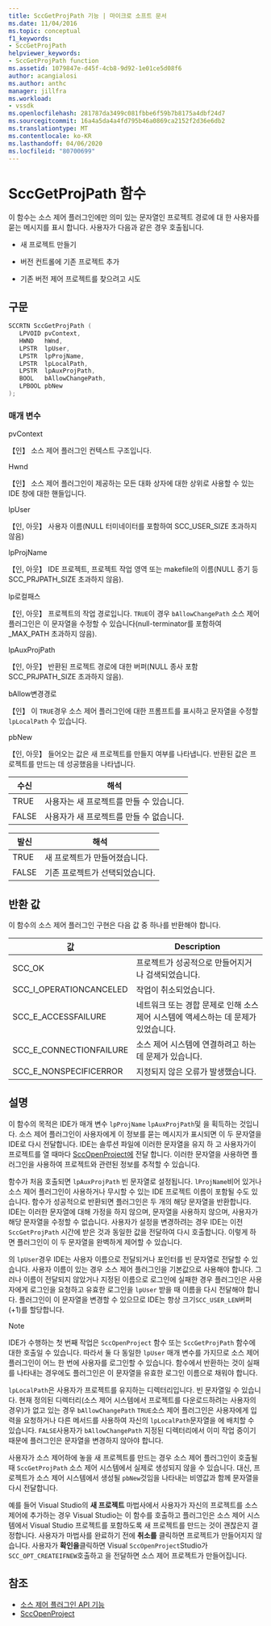```yaml
---
title: SccGetProjPath 기능 | 마이크로 소프트 문서
ms.date: 11/04/2016
ms.topic: conceptual
f1_keywords:
- SccGetProjPath
helpviewer_keywords:
- SccGetProjPath function
ms.assetid: 1079847e-d45f-4cb8-9d92-1e01ce5d08f6
author: acangialosi
ms.author: anthc
manager: jillfra
ms.workload:
- vssdk
ms.openlocfilehash: 281787da3499c081fbbe6f59b7b8175a4dbf24d7
ms.sourcegitcommit: 16a4a5da4a4fd795b46a0869ca2152f2d36e6db2
ms.translationtype: MT
ms.contentlocale: ko-KR
ms.lasthandoff: 04/06/2020
ms.locfileid: "80700699"
---
```

# <a name="sccgetprojpath-function"></a>SccGetProjPath 함수
이 함수는 소스 제어 플러그인에만 의미 있는 문자열인 프로젝트 경로에 대 한 사용자를 묻는 메시지를 표시 합니다. 사용자가 다음과 같은 경우 호출됩니다.

- 새 프로젝트 만들기

- 버전 컨트롤에 기존 프로젝트 추가

- 기존 버전 제어 프로젝트를 찾으려고 시도

## <a name="syntax"></a>구문

```cpp
SCCRTN SccGetProjPath (
   LPVOID pvContext,
   HWND   hWnd,
   LPSTR  lpUser,
   LPSTR  lpProjName,
   LPSTR  lpLocalPath,
   LPSTR  lpAuxProjPath,
   BOOL   bAllowChangePath,
   LPBOOL pbNew
);
```

### <a name="parameters"></a>매개 변수
 pvContext

【인】 소스 제어 플러그인 컨텍스트 구조입니다.

 Hwnd

【인】 소스 제어 플러그인이 제공하는 모든 대화 상자에 대한 상위로 사용할 수 있는 IDE 창에 대한 핸들입니다.

 lpUser

【인, 아웃】 사용자 이름(NULL 터미네이터를 포함하여 SCC_USER_SIZE 초과하지 않음)

 lpProjName

【인, 아웃】 IDE 프로젝트, 프로젝트 작업 영역 또는 makefile의 이름(NULL 종기 등 SCC_PRJPATH_SIZE 초과하지 않음).

 lp로컬패스

【인, 아웃】 프로젝트의 작업 경로입니다. `TRUE`이 경우 `bAllowChangePath` 소스 제어 플러그인은 이 문자열을 수정할 수 있습니다(null-terminator를 포함하여 _MAX_PATH 초과하지 않음).

 lpAuxProjPath

【인, 아웃】 반환된 프로젝트 경로에 대한 버퍼(NULL 종사 포함 SCC_PRJPATH_SIZE 초과하지 않음).

 bAllow변경경로

【인】 이 `TRUE`경우 소스 제어 플러그인에 대한 프롬프트를 표시하고 문자열을 수정할 `lpLocalPath` 수 있습니다.

 pbNew

【인, 아웃】 들어오는 값은 새 프로젝트를 만들지 여부를 나타냅니다. 반환된 값은 프로젝트를 만드는 데 성공했음을 나타냅니다.

|수신|해석|
|--------------|--------------------|
|TRUE|사용자는 새 프로젝트를 만들 수 있습니다.|
|FALSE|사용자가 새 프로젝트를 만들 수 없습니다.|

|발신|해석|
|--------------|--------------------|
|TRUE|새 프로젝트가 만들어졌습니다.|
|FALSE|기존 프로젝트가 선택되었습니다.|

## <a name="return-value"></a>반환 값
 이 함수의 소스 제어 플러그인 구현은 다음 값 중 하나를 반환해야 합니다.

|값|Description|
|-----------|-----------------|
|SCC_OK|프로젝트가 성공적으로 만들어지거나 검색되었습니다.|
|SCC_I_OPERATIONCANCELED|작업이 취소되었습니다.|
|SCC_E_ACCESSFAILURE|네트워크 또는 경합 문제로 인해 소스 제어 시스템에 액세스하는 데 문제가 있었습니다.|
|SCC_E_CONNECTIONFAILURE|소스 제어 시스템에 연결하려고 하는 데 문제가 있습니다.|
|SCC_E_NONSPECIFICERROR|지정되지 않은 오류가 발생했습니다.|

## <a name="remarks"></a>설명
 이 함수의 목적은 IDE가 매개 변수 `lpProjName` `lpAuxProjPath`및 을 획득하는 것입니다. 소스 제어 플러그인이 사용자에게 이 정보를 묻는 메시지가 표시되면 이 두 문자열을 IDE로 다시 전달합니다. IDE는 솔루션 파일에 이러한 문자열을 유지 하 고 사용자가이 프로젝트를 열 때마다 [SccOpenProject에](../extensibility/sccopenproject-function.md) 전달 합니다. 이러한 문자열을 사용하면 플러그인을 사용하여 프로젝트와 관련된 정보를 추적할 수 있습니다.

 함수가 처음 호출되면 `lpAuxProjPath` 빈 문자열로 설정됩니다. `lProjName`비어 있거나 소스 제어 플러그인이 사용하거나 무시할 수 있는 IDE 프로젝트 이름이 포함될 수도 있습니다. 함수가 성공적으로 반환되면 플러그인은 두 개의 해당 문자열을 반환합니다. IDE는 이러한 문자열에 대해 가정을 하지 않으며, 문자열을 사용하지 않으며, 사용자가 해당 문자열을 수정할 수 없습니다. 사용자가 설정을 변경하려는 경우 IDE는 이전 `SccGetProjPath` 시간에 받은 것과 동일한 값을 전달하여 다시 호출합니다. 이렇게 하면 플러그인이 이 두 문자열을 완벽하게 제어할 수 있습니다.

 의 `lpUser`경우 IDE는 사용자 이름으로 전달되거나 포인터를 빈 문자열로 전달할 수 있습니다. 사용자 이름이 있는 경우 소스 제어 플러그인을 기본값으로 사용해야 합니다. 그러나 이름이 전달되지 않았거나 지정된 이름으로 로그인에 실패한 경우 플러그인은 사용자에게 로그인을 요청하고 유효한 로그인을 `lpUser` 받을 때 이름을 다시 전달해야 합니다. 플러그인이 이 문자열을 변경할 수 있으므로 IDE는 항상 크기`SCC_USER_LEN`버퍼(+1)를 할당합니다.

> [!NOTE]
> IDE가 수행하는 첫 번째 작업은 `SccOpenProject` 함수 또는 `SccGetProjPath` 함수에 대한 호출일 수 있습니다. 따라서 둘 다 동일한 `lpUser` 매개 변수를 가지므로 소스 제어 플러그인이 어느 한 번에 사용자를 로그인할 수 있습니다. 함수에서 반환하는 것이 실패를 나타내는 경우에도 플러그인은 이 문자열을 유효한 로그인 이름으로 채워야 합니다.

 `lpLocalPath`은 사용자가 프로젝트를 유지하는 디렉터리입니다. 빈 문자열일 수 있습니다. 현재 정의된 디렉터리(소스 제어 시스템에서 프로젝트를 다운로드하려는 사용자의 경우)가 없고 있는 경우 `bAllowChangePath` `TRUE`소스 제어 플러그인은 사용자에게 입력을 요청하거나 다른 메서드를 사용하여 자신의 `lpLocalPath`문자열을 에 배치할 수 있습니다. `FALSE`사용자가 `bAllowChangePath` 지정된 디렉터리에서 이미 작업 중이기 때문에 플러그인은 문자열을 변경하지 않아야 합니다.

 사용자가 소스 제어하에 놓을 새 프로젝트를 만드는 경우 소스 제어 플러그인이 호출될 때 `SccGetProjPath` 소스 제어 시스템에서 실제로 생성되지 않을 수 있습니다. 대신, 프로젝트가 소스 제어 시스템에서 생성될 `pbNew`것임을 나타내는 비영값과 함께 문자열을 다시 전달합니다.

 예를 들어 Visual Studio의 **새 프로젝트** 마법사에서 사용자가 자신의 프로젝트를 소스 제어에 추가하는 경우 Visual Studio는 이 함수를 호출하고 플러그인은 소스 제어 시스템에서 Visual Studio 프로젝트를 포함하도록 새 프로젝트를 만드는 것이 괜찮은지 결정합니다. 사용자가 마법사를 완료하기 전에 **취소를** 클릭하면 프로젝트가 만들어지지 않습니다. 사용자가 **확인을**클릭하면 Visual `SccOpenProject`Studio가 `SCC_OPT_CREATEIFNEW`호출하고 을 전달하면 소스 제어 프로젝트가 만들어집니다.

## <a name="see-also"></a>참조
- [소스 제어 플러그인 API 기능](../extensibility/source-control-plug-in-api-functions.md)
- [SccOpenProject](../extensibility/sccopenproject-function.md)
